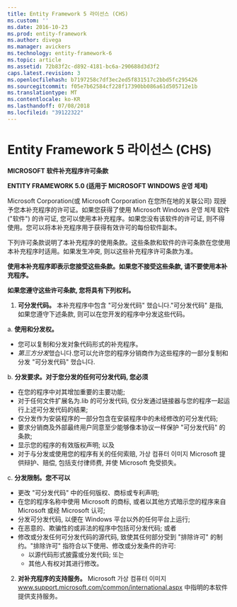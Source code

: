 ```yaml
---
title: Entity Framework 5 라이선스 (CHS)
ms.custom: ''
ms.date: 2016-10-23
ms.prod: entity-framework
ms.author: divega
ms.manager: avickers
ms.technology: entity-framework-6
ms.topic: article
ms.assetid: 72b83f2c-d892-4181-bc6a-290688d3d3f2
caps.latest.revision: 3
ms.openlocfilehash: b7197258c7df3ec2ed5f831517c2bbd5fc295426
ms.sourcegitcommit: f05e7b62584cf228f17390bb086a61d505712e1b
ms.translationtype: MT
ms.contentlocale: ko-KR
ms.lasthandoff: 07/08/2018
ms.locfileid: "39122322"
---
```

# <a name="entity-framework-5-license-chs"></a>Entity Framework 5 라이선스 (CHS)
**MICROSOFT 软件补充程序许可条款**

**ENTITY FRAMEWORK 5.0 (适用于 MICROSOFT WINDOWS 운영 체제)**

Microsoft Corporation(或 Microsoft Corporation 在您所在地的关联公司) 现授予您本补充程序的许可证。如果您获得了使用 Microsoft Windows 운영 체제 软件 ("软件") 的许可证, 您可以使用本补充程序。如果您没有该软件的许可证, 则不得使用。您可以将本补充程序用于获得有效许可的每份软件副本。

下列许可条款说明了本补充程序的使用条款。这些条款和软件的许可条款在您使用本补充程序时适用。如果发生冲突, 则以这些补充程序许可条款为准。

**使用本补充程序即表示您接受这些条款。如果您不接受这些条款, 请不要使用本补充程序。**

**如果您遵守这些许可条款, 您将具有下列权利。**

1. **可分发代码。** 本补充程序中包含 "可分发代码" 했습니다."可分发代码" 是指, 如果您遵守下述条款, 则可以在您开发的程序中分发这些代码。

a. **使用和分发权。**

-   您可以复制和分发对象代码形式的补充程序。
-   *第三方分发*했습니다.您可以允许您的程序分销商作为这些程序的一部分复制和分发 "可分发代码" 했습니다.

b. **分发要求。对于您分发的任何可分发代码, 您必须**

-   在您的程序中对其增加重要的主要功能;
-   对于任何文件扩展名为.lib 的可分发代码, 仅分发通过链接器与您的程序一起运行上述可分发代码的结果;
-   仅分发作为安装程序的一部分包含在安装程序中的未经修改的可分发代码;
-   要求分销商及外部最终用户同意至少能够像本协议一样保护 "可分发代码" 的条款;
-   显示您的程序的有效版权声明; 以及
-   对于与分发或使用您的程序有关的任何索赔, 가상 컴퓨터 이미지 Microsoft 提供辩护、赔偿, 包括支付律师费, 并使 Microsoft 免受损失。

c. **分发限制。您不可以**

-   更改 "可分发代码" 中的任何版权、商标或专利声明;
-   在您的程序名称中使用 Microsoft 的商标, 或者以其他方式暗示您的程序来自 Microsoft 或经 Microsoft 认可;
-   分发可分发代码, 以便在 Windows 平台以外的任何平台上运行;
-   在恶意的、欺骗性的或非法的程序中包括可分发代码; 或者
-   修改或分发任何可分发代码的源代码, 致使其任何部分受到 "排除许可" 的制约。"排除许可" 指符合以下使用、修改或分发条件的许可:
    -   以源代码形式披露或分发代码; 또는
    -   其他人有权对其进行修改。

2. **对补充程序的支持服务。** Microsoft 가상 컴퓨터 이미지 www.support.microsoft.com/common/international.aspx 中指明的本软件提供支持服务。
